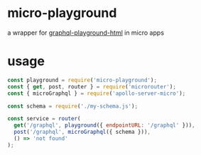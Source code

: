 # micro-playground

a wrapper for [graphql-playground-html](https://www.npmjs.com/package/graphql-playground-html) in micro apps

# usage

```js
const playground = require('micro-playground');
const { get, post, router } = require('microrouter');
const { microGraphql } = require('apollo-server-micro');

const schema = require('./my-schema.js');

const service = router(
  get('/graphql', playground({ endpointURL: '/graphql' })),
  post('/graphql', microGraphql({ schema })),
  () => 'not found'
);
```
